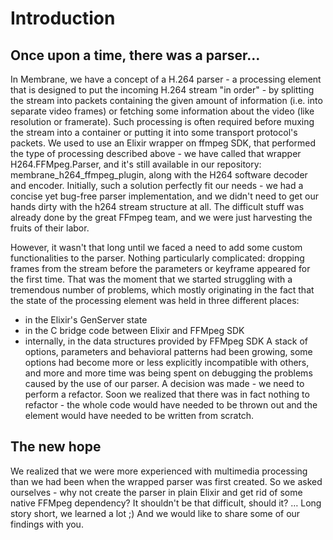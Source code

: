 # Introduction

## Once upon a time, there was a parser…

In Membrane, we have a concept of a H.264 parser - a processing element that is designed to put the incoming H.264 stream "in order" - by splitting the stream into packets containing the given amount of information (i.e. into separate video frames) or fetching some information about the video (like resolution or framerate). Such processing is often required before muxing the stream into a container or putting it into some transport protocol's packets. 
We used to use an Elixir wrapper on ffmpeg SDK,
 that performed the type of processing described above - we have called that wrapper H264.FFMpeg.Parser, and it's still available in our repository: membrane_h264_ffmpeg_plugin, along with the H264 software decoder and encoder. 
Initially, such a solution perfectly fit our needs - we had a concise yet bug-free parser implementation, and we didn't need to get our hands dirty with the h264 stream structure at all. The difficult stuff was already done by the great FFmpeg team, and we were just harvesting the fruits of their labor.

However, it wasn't that long until we faced a need to add some custom functionalities to the parser. Nothing particularly complicated: dropping frames from the stream before the parameters or keyframe appeared for the first time. 
That was the moment that we started struggling with a tremendous number of problems, which mostly originating in the fact that the state of the processing element was held in three different places:
* in the Elixir's GenServer state
* in the C bridge code between Elixir and FFMpeg SDK 
* internally, in the data structures provided by FFMpeg SDK
A stack of options, parameters and behavioral patterns had been growing, some options had become more or less explicitly incompatible with others, and more and more time was being spent on debugging the problems caused by the use of our parser. A decision was made - we need to perform a refactor. Soon we realized that there was in fact nothing to refactor - the whole code would have needed to be thrown out and the element would have needed to be written from scratch.

## The new hope

We realized that we were more experienced with multimedia processing than we had been when the wrapped parser was first created. So we asked ourselves - why not create the parser in plain Elixir and get rid of some native FFMpeg dependency? It shouldn't be that difficult, should it? …
Long story short, we learned a lot ;) And we would like to share some of our findings with you.
